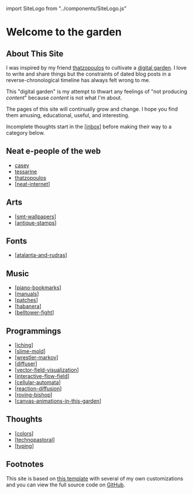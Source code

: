 import SiteLogo from "../components/SiteLogo.js"

# Welcome to the garden

<SiteLogo />

## About This Site

I was inspired by my friend [thatzopoulos] to cultivate a [digital garden]. I love to write and share things but the constraints of dated blog posts in a reverse-chronological timeline has always felt wrong to me.

This "digital garden" is my attempt to thwart any feelings of "not producing _content_" because _content_ is not what I'm about.

The pages of this site will continually grow and change.
I hope you find them amusing, educational, useful, and interesting.

Incomplete thoughts start in the [[inbox]] before making their way to a category below.

## Neat e-people of the web

- [casey]
- [tessarine]
- [thatzopoulos]
- [[neat-internet]]

## Arts

- [[smt-wallpapers]]
- [[antique-stamps]]

## Fonts

- [[atalanta-and-rudras]]

## Music

- [[piano-bookmarks]]
- [[manuals]]
- [[patches]]
- [[habanera]]
- [[belltower-fight]]

## Programmings

- [[iching]]
- [[slime-mold]]
- [[wrestler-markov]]
- [[diffuser]]
- [[vector-field-visualization]]
- [[interactive-flow-field]]
- [[cellular-automata]]
- [[reaction-diffusion]]
- [[roving-bishop]]
- [[canvas-animations-in-this-garden]]

## Thoughts

- [[colors]]
- [[technopastoral]]
- [[typing]]

## Footnotes

This site is based on [this template][site-template] with several of my own customizations and you can view the full source code on [GitHub].

[casey]: https://sowe.li
[tessarine]: http://tesseract.page
[thatzopoulos]: https://athanasi.us
[digital garden]: https://maggieappleton.com/garden-history
[site-template]: https://github.com/yenly/foamy-nextjs
[GitHub]: https://github.com/Velfi/digital-garden

[//begin]: # "Autogenerated link references for markdown compatibility"
[inbox]: inbox "Inbox"
[neat-internet]: neat-internet "Cool stuff the internet exposed me to"
[smt-wallpapers]: video-games/smt-wallpapers "Shin Megami Tensei Wallpapers"
[antique-stamps]: art/antique-stamps "Antique stamps converted to SVG"
[atalanta-and-rudras]: fonts/atalanta-and-rudras "Pixel Fonts (Atalanta and Rudras)"
[piano-bookmarks]: music/piano-bookmarks "Piano Bookmarks"
[manuals]: synth/manuals "Synth Manuals"
[patches]: synth/patches "Synth Presets"
[habanera]: music/habanera "Habanera For Two Flutes And A Cello"
[belltower-fight]: music/belltower-fight "Belltower Fight"
[iching]: programming/iching "I Ching"
[slime-mold]: programming/slime-mold "Slime Mold (Physarum) Simulation"
[wrestler-markov]: programming/wrestler-markov "I created a Wrestler"
[diffuser]: programming/diffuser "Diffuser"
[vector-field-visualization]: programming/vector-field-visualization "Visualizing dimensional noise algorithms"
[interactive-flow-field]: programming/interactive-flow-field "Painting flow fields"
[cellular-automata]: programming/cellular-automata "TODO cellular-automata"
[reaction-diffusion]: programming/reaction-diffusion "TODO reaction-diffusion"
[roving-bishop]: programming/roving-bishop "TODO roving-bishop"
[canvas-animations-in-this-garden]: programming/canvas-animations-in-this-garden "How this site uses Canvas to render art and animations"
[colors]: thoughts/colors/colors "On Colors"
[technopastoral]: thoughts/technopastoral "On Digital Gardens"
[typing]: thoughts/typing "On Typing"
[//end]: # "Autogenerated link references"
